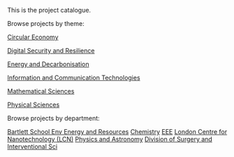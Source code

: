 This is the project catalogue.




Browse projects by theme:

[Circular Economy](/cataloguetest/themes/circular-economy.md)

[Digital Security and Resilience](/cataloguetest/themes/digital-security-and-resilience.md)

[Energy and Decarbonisation](/cataloguetest/themes/energy-and-decarbonisation.md)

[Information and Communication Technologies](/cataloguetest/themes/information-and-communication-technologies.md)

[Mathematical Sciences](/cataloguetest/themes/mathematical-sciences.md)

[Physical Sciences](/cataloguetest/themes/physical-sciences.md)



Browse projects by department:

[Bartlett School Env Energy and Resources](/cataloguetest/departments/bartlett-school-env-energy-and-resources.md)
[Chemistry](/cataloguetest/departments/chemistry.md)
[EEE](/cataloguetest/departments/eee.md)
[London Centre for Nanotechnology (LCN)](/cataloguetest/departments/london-centre-for-nanotechnology.md)
[Physics and Astronomy](/cataloguetest/departments/physics-and-astronomy.md)
[Division of Surgery and Interventional Sci](/cataloguetest/departments/division-of-surgery-and-interventional-sci.md)
